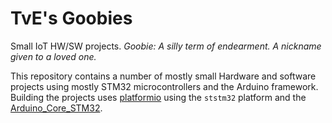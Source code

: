 # TvE's Goobies
Small IoT HW/SW projects.
_Goobie: A silly term of endearment. A nickname given to a loved one._

This repository contains a number of mostly small Hardware and software projects using mostly STM32
microcontrollers and the Arduino framework. Building the projects uses
[platformio](https://platform.io) using the `ststm32` platform and the
[Arduino_Core_STM32](https://github.com/stm32duino/Arduino_Core_STM32).

